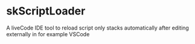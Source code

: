 # skScriptLoader
A liveCode IDE tool to reload script only stacks automatically after editing externally in for example VSCode
